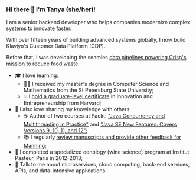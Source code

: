 ### Hi there 👋 I'm Tanya (she/her)!
I am a senior backend developer who helps companies modernize complex systems to innovate faster. 

With over fifteen years of building advanced systems globally, I now build Klaviyo's Customer Data Platform (CDP).

Before that, I was developing the seamles [data pipelines powering Crisp's mission](https://www.gocrisp.com/blog/spotlight-tanya-fesenko) to reduce food waste.
- 🎓 I love learning:
  - 👩‍💻 I received my master's degree in Computer Science and Mathematics from the St Petersburg State University;
  - 💡 I [hold a graduate-level certificate](https://tanya-fesenko.medium.com/my-harvard-extension-school-journey-b98590b8cc44) in Innovation and Entrepreneurship from Harvard;
- 🤝  I also love sharing my knowledge with others:
  - ☕ Author of two courses at Packt: ["Java Concurrency and Multithreading in Practice"](https://www.packtpub.com/application-development/java-concurrency-and-multithreading-practice-video) and ["Java SE New Features: Covers Versions 9, 10, 11, and 12"](https://www.packtpub.com/application-development/java-se-new-features-covers-versions-9-10-11-and-12-video);
  - 📚 I regularly [review manuscripts and provide other feedback for Manning](https://tanya-fesenko.medium.com/should-you-be-a-manning-reviewer-heres-why-i-am-b67ae0fb5158);
- 🍷 I completed a specialized oenology (wine science) program at Institut Pasteur, Paris in 2012-2013;
- 💬 Talk to me about microservices, cloud computing, back-end services, APIs, and data-intensive applications.


